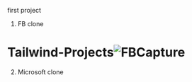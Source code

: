  first project 
 1) FB clone

# Tailwind-Projects![FBCapture](https://user-images.githubusercontent.com/92972992/235300420-3119a675-4a4e-4d69-a7ee-4ce65a0cd6a0.PNG)



2) Microsoft clone
